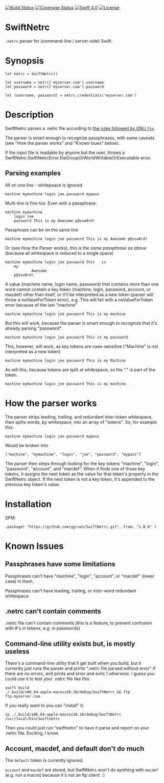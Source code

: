 [![Build Status](https://travis-ci.org/ggruen/SwiftNetrc.svg?branch=master)](https://travis-ci.org/ggruen/SwiftNetrc)
[![Coverage Status](https://coveralls.io/repos/github/ggruen/SwiftNetrc/badge.svg?branch=master)](https://coveralls.io/github/ggruen/SwiftNetrc?branch=master)
[![Swift 4.0](https://img.shields.io/badge/swift-4.0-green.svg?style=flat)](https://developer.apple.com/swift)
[![License](https://img.shields.io/badge/license-MIT-green.svg)](https://opensource.org/licenses/MIT)

# SwiftNetrc

`.netrc` parser for (command-line / server-side) Swift.

# Synopsis

    let netrc = SwiftNetrc()

    let username = netrc['myserver.com'].username
    let password = netrc['myserver.com'].password

    let (username, password) = netrc.credentials('myserver.com')

# Description

SwiftNetrc parses a .netrc file according to [the rules followed by GNU `ftp`](https://www.gnu.org/software/inetutils/manual/html_node/The-_002enetrc-file.html).

The parser is smart enough to recognize passphrases, with some caveats (see "How the parser works" and "Known Isues" below).

If the input file is readable by anyone but the user, throws a SwiftNetrc.SwiftNetrcError.fileGroupOrWorldWritableOrExecutable error.

## Parsing examples

All on one line - whitepsace is ignored

    machine mymachine login joe password mypass

Multi-line is fine too. Even with a passphrase.

    machine mymachine
        login joe
        password This is my Awesome p@ssw0rd!

Passphrase can be on the same line

    machine mymachine login joe password This is my Awesome p@ssw0rd!

Or (see How the Parser works), this is the *same passphrase as above* (because all whitespace is reduced to a single space)

    machine mymachine login joe password This   is
        my
                Awesome
        p@ssw0rd!

A value (machine name, login name, password) that contains more than one word cannot contain a key token (machine, login, password, account, or macdef) other than itself, or it'll be interpreted as a new token (parser will throw a noValueForToken error). e.g. This will fail with a noValueForToken error because of the last "machine"

    machine mymachine login joe password This is my machine

But this will work, because the parser is smart enough to recognize that it's already parsing "password".

    machine mymachine login joe password This is my password

This, however, will work, as key tokens are case-sensitive ("Machine" is not interpreted as a new token)

    machine mymachine login joe password This is my Machine

As will this, because tokens are split at whitespace, so the "." is part of the token.

    machine mymachine login joe password This is my machine.

# How the parser works

The parser strips leading, trailing, and redundant inter-token whitespace, then splits words, by whitespace, into an array of "tokens".
So, for example this:

    machine mymachine login joe password mypass

Would be broken into

    ["machine", "mymachine", "login", "joe", "password", "mypass"]

The parser then steps through looking for the key tokens "machine", "login", "password", "account", and "macdef". When it finds
one of those key tokens, it assigns the next token as the value for that token's property in the SwiftNetrc object.  If the next token
is not a key token, it's appended to the previous key token's value.

# Installation

SPM:

    .package( "https://github.com/ggruen/SwiftNetrc.git", from: "1.0.0" )

# Known Issues

## Passphrases have some limitations

Passphrases can't have "machine", "login", "account", or "macdef" (lower case) in them.

Passphrases can't have leading, trailing, or inter-word redundant whitespace.

## .netrc can't contain comments

.netrc file can't contain comments (this is a feature, to prevent confusion with #'s in tokens, e.g. in passwords)

## Command-line utility exists but, is mostly useless

There's a command-line utility that'll get built when you build, but it currently just runs the parser and prints ".netrc file parsed
without error" if there are no errors, and prints and error and exits 1 otherwise. I guess you could use it to test your .netrc file like this:

    swift build
    ./.build/x86_64-apple-macosx10.10/debug/SwiftNetrc && ftp ftp.myserver.com

If you really want to you can "install" it:

    cp ./.build/x86_64-apple-macosx10.10/debug/SwiftNetrc /usr/local/bin/swiftnetrc

Then you could just run "swiftnetrc" to have it parse and report on your .netrc file. Exciting, I know.

## Account, macdef, and default don't do much

The `default` token is currently ignored.

`account` and `macdef` are stored, but SwiftNetrc won't do aynthing with `macdef` (e.g. run a macro) because it's not an ftp client. :)
